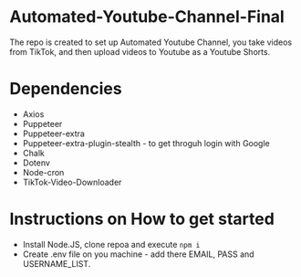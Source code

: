 # Automated-Youtube-Channel-Final

The repo is created to set up Automated Youtube Channel, you take videos from TikTok, and then upload videos to Youtube as a Youtube Shorts.

# Dependencies
- Axios
- Puppeteer
- Puppeteer-extra
- Puppeteer-extra-plugin-stealth - to get throguh login with Google
- Chalk
- Dotenv
- Node-cron
- TikTok-Video-Downloader



# Instructions on How to get started
- Install Node.JS, clone repoa and execute `npm i`
- Create .env file on you machine - add there EMAIL, PASS and USERNAME_LIST.
